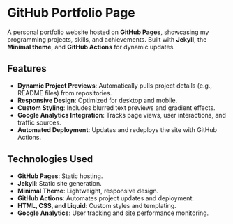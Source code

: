 # GitHub Portfolio Page

A personal portfolio website hosted on **GitHub Pages**, showcasing my programming projects, skills, and achievements. Built with **Jekyll**, the **Minimal theme**, and **GitHub Actions** for dynamic updates.

## Features
- **Dynamic Project Previews**: Automatically pulls project details (e.g., README files) from repositories.
- **Responsive Design**: Optimized for desktop and mobile.
- **Custom Styling**: Includes blurred text previews and gradient effects.
- **Google Analytics Integration**: Tracks page views, user interactions, and traffic sources.
- **Automated Deployment**: Updates and redeploys the site with GitHub Actions.

## Technologies Used
- **GitHub Pages**: Static hosting.
- **Jekyll**: Static site generation.
- **Minimal Theme**: Lightweight, responsive design.
- **GitHub Actions**: Automates project updates and deployment.
- **HTML, CSS, and Liquid**: Custom styles and templating.
- **Google Analytics**: User tracking and site performance monitoring.